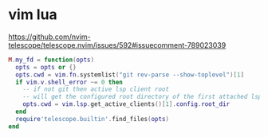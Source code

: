 # vim lua

https://github.com/nvim-telescope/telescope.nvim/issues/592#issuecomment-789023039

```lua 
M.my_fd = function(opts)
  opts = opts or {}
  opts.cwd = vim.fn.systemlist("git rev-parse --show-toplevel")[1]
  if vim.v.shell_error ~= 0 then
    -- if not git then active lsp client root
    -- will get the configured root directory of the first attached lsp. You will have problems if you are using multiple lsps 
    opts.cwd = vim.lsp.get_active_clients()[1].config.root_dir
  end
  require'telescope.builtin'.find_files(opts)
end
```
